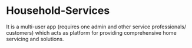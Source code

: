 # Household-Services
It is a multi-user app (requires one admin and other service professionals/ customers) which acts as platform for providing comprehensive home servicing and solutions.
